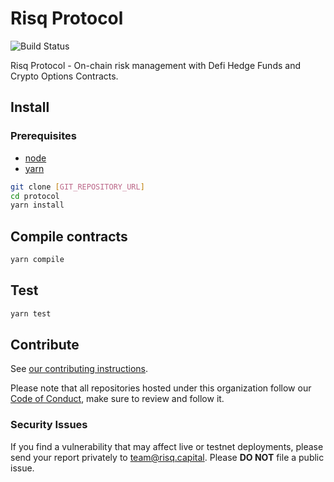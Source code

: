 # Risq Protocol

![Build Status](../../workflows/CI/badge.svg)

Risq Protocol - On-chain risk management with Defi Hedge Funds and Crypto Options Contracts.

## Install

### Prerequisites

- [node](https://www.nodejs.org)
- [yarn](https://www.yarnpkg.com)

```sh
git clone [GIT_REPOSITORY_URL]
cd protocol
yarn install
```

## Compile contracts

```sh
yarn compile
```

## Test

```sh
yarn test
```

## Contribute

See [our contributing instructions](CONTRIBUTING.md).

Please note that all repositories hosted under this organization follow our [Code of Conduct](CODE_OF_CONDUCT.md), make sure to review and follow it.

### Security Issues

If you find a vulnerability that may affect live or testnet deployments, please send your report privately to [team@risq.capital](mailto:team@risq.capital). Please **DO NOT** file a public issue.
